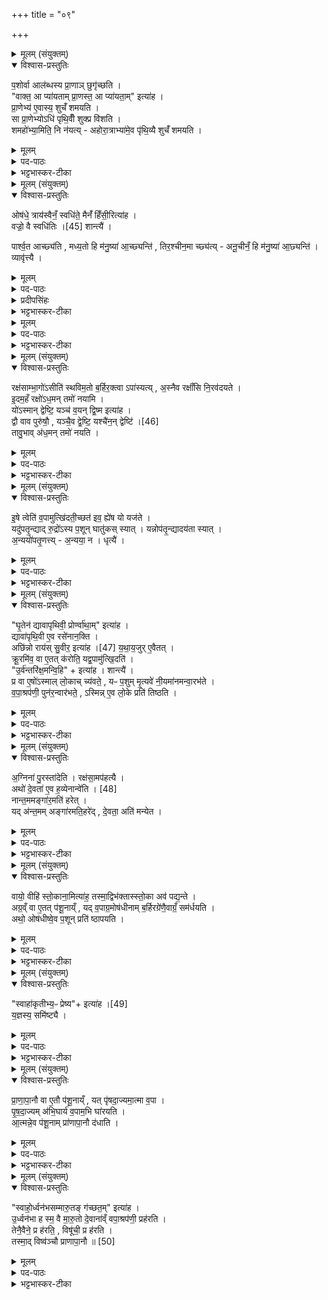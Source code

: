 +++
title = "०९"

+++

<details><summary>मूलम् (संयुक्तम्)</summary>

प॒शोर्वा आल॑ब्धस्य प्रा॒णाञ्छुगृ॑च्छति॒ वाक्त॒ आ प्या॑यताम्प्रा॒णस्त॒ आ प्या॑यता॒मित्या॑ह प्रा॒णेभ्य॑ ए॒वास्य॒ शुचँ॑ शमयति॒ सा प्रा॒णेभ्योऽधि॑ पृथि॒वीँ शुक्प्र वि॑शति॒ शमहो॑भ्या॒मिति॒ नि न॑यत्यहोरा॒त्राभ्या॑मे॒व पृ॑थि॒व्यै शुचँ॑ शमय॒त्य्
</details>

<details open><summary>विश्वास-प्रस्तुतिः</summary>

प॒शोर्वा आल॑ब्धस्य प्रा॒णाञ् छुगृ॑च्छति ।  
"वाक्त॒ आ प्या॑यताम् प्रा॒णस्त॒ आ प्या॑यता॒म्" इत्या॑ह ।  
प्रा॒णेभ्य॑ ए॒वास्य॒ शुचँ॑ शमयति ।  
सा प्रा॒णेभ्योऽधि॑ पृथि॒वीँ शुक्प्र वि॑शति ।  
शमहो॑भ्या॒मिति॒ नि न॑यत्य् - अहोरा॒त्राभ्या॑मे॒व पृ॑थि॒व्यै शुचँ॑ शमयति ।  
</details>

<details><summary>मूलम्</summary>

प॒शोर्वा आल॑ब्धस्य प्रा॒णाञ् छुगृ॑च्छति ।  
"वाक्त॒ आ प्या॑यताम् प्रा॒णस्त॒ आ प्या॑यता॒म्" इत्या॑ह ।  
प्रा॒णेभ्य॑ ए॒वास्य॒ शुचँ॑ शमयति ।  
सा प्रा॒णेभ्योऽधि॑ पृथि॒वीँ शुक्प्र वि॑शति ।  
शमहो॑भ्या॒मिति॒ नि न॑यत्य् - अहोरा॒त्राभ्या॑मे॒व पृ॑थि॒व्यै शुचँ॑ शमयति ।  
</details>

<details><summary>पद-पाठः</summary>

प॒शोः । वै । आल॑ब्ध॒स्येत्या-ल॒ब्ध॒स्य॒ । प्रा॒णानिति॑ प्र-अ॒नान् । शुक् । ऋ॒च्छ॒ति॒ ।   

वाक् । ते॒ । एति॑ । प्या॒य॒ता॒म् । प्रा॒ण इति॑ प्र-अ॒नः । ते॒ । एति॑ । प्या॒य॒ता॒म् । इति॑ । आ॒ह॒ । प्रा॒णेभ्य॒ इति॑ प्र-अ॒नेभ्यः॑ । ए॒व । अ॒स्य॒ । शुच॑म् । श॒म॒य॒ति॒ ।

सा । प्रा॒णेभ्य॒ इति॑ प्र-अ॒नेभ्यः॑ । अधीति॑ । पृ॒थि॒वीम् । शुक् । प्रेति॑ । वि॒श॒ति॒ ।   

शम् । अहो॑भ्या॒मित्यहः॑-भ्या॒म् । इति॑ । नीति॑ । न॒य॒ति॒ । अ॒हो॒रा॒त्राभ्या॒मित्य॑हः-रा॒त्राभ्या॑म् । ए॒व । पृ॒थि॒व्यै । शुच॑म् । श॒म॒य॒ति॒ । 
</details>


<details><summary>भट्टभास्कर-टीका</summary>

1पशोर्वा इत्यादि ॥ शुक् शोकः । 'वाक्त आ प्यायताम्' इत्यादिभिः पत्नी अनुपूर्वं पशोः प्राणानाप्यायति । प्राणेभ्य इति ल्यब्लोपे पञ्चमी । अस्य पशोः प्राणेभ्य आदाय शोकं शमयति । सेत्यादि । सा शुक् प्राणेभ्योपनीता पृथिवीं प्रविशति । अधिरनर्थकः । पृथिवीं वा अधिष्ठाय प्रविशति । अधिष्ठाय प्रवेशोऽधिप्रवेशः । तच्छान्त्यर्थं शमहोभ्यामिति अतिशिष्टा अपः दक्षिणतो न पृष्ठतः निनयति । अहोरात्राभ्यामिति । मन्त्रपदस्येदं विवरणम् । अहस्सहिता रात्रिरप्यहरित्युच्यते मन्त्रे । यद्वा - व्यत्ययेन विरूपयोरप्येकशेषः प्रवर्तते । हेतौ तृतीया । अहोरात्राभ्यां हेतुभ्यामिति ॥
</details>

<details><summary>मूलम् (संयुक्तम्)</summary>

ओष॑धे॒ त्राय॑स्वैनँ॒ स्वधि॑ते॒ मैनँ॑ हिँसी॒रित्या॑ह॒ वज्रो॒ वै स्वधि॑तिः [45]  
शान्त्यै॑ पार्श्व॒त आच्छ्य॑ति मध्य॒तो हि म॑नु॒ष्या॑ आ॒च्छ्यन्ति॑ तिर॒श्चीन॒मा च्छ्य॑त्यनू॒चीनँ॒ हि म॑नु॒ष्या॑ आ॒च्छ्यन्ति॒ व्यावृ॑त्त्यै॒
</details>

<details open><summary>विश्वास-प्रस्तुतिः</summary>

ओष॑धे॒ त्राय॑स्वैनँ॒ स्वधि॑ते॒ मैनँ॑ हिँसी॒रित्या॑ह ।  
वज्रो॒ वै स्वधि॑तिः ।[45] शान्त्यै॑ ।  

पार्श्व॒त आच्छ्य॑ति , मध्य॒तो हि म॑नु॒ष्या॑ आ॒च्छ्यन्ति॑ , तिर॒श्चीन॒मा च्छ्य॑त्य् - अनू॒चीनँ॒ हि म॑नु॒ष्या॑ आ॒छ्यन्ति॑ ।  
व्यावृ॑त्त्यै ।  
</details>

<details><summary>मूलम्</summary>

ओष॑धे॒ त्राय॑स्वैनँ॒ स्वधि॑ते॒ मैनँ॑ हिँसी॒रित्या॑ह ।  
वज्रो॒ वै स्वधि॑तिः ।[45] शान्त्यै॑ ।  

पार्श्व॒त आच्छ्य॑ति , मध्य॒तो हि म॑नु॒ष्या॑ आ॒च्छ्यन्ति॑ , तिर॒श्चीन॒मा च्छ्य॑त्य् - अनू॒चीनँ॒ हि म॑नु॒ष्या॑ आ॒छ्यन्ति॑ ।  
व्यावृ॑त्त्यै ।  
</details>

<details><summary>पद-पाठः</summary>

ओष॑धे । त्राय॑स्व । ए॒न॒म् । स्वधि॑त॒ इति॒ स्व-धि॒ते॒ । मा । ए॒न॒म् । हिँ॒सीः॒ । इति॑ । आ॒ह॒ । वज्रः॑ । वै । स्वधि॑ति॒रिति॒ स्व-धि॒तिः॒ । [45]  
शान्त्यै॑ ।   
</details>

<details><summary>प्रदीपसिंहः</summary>

अत्र इक्लूड् करणीयम्
</details>


<details><summary>भट्टभास्कर-टीका</summary>

2वपाग्रहणदेशे प्राचीनाग्रं बर्हिर्निदधाति - ओषधे इति ॥ तत्र स्वधितिं निदधाति - स्वधिते इति । गतम् । 
</details>


<details><summary>मूलम्</summary>

पार्श्व॒त आच्छ्य॑ति , मध्य॒तो हि म॑नु॒ष्या॑ आ॒च्छ्यन्ति॑ , तिर॒श्चीन॒मा च्छ्य॑त्य् - अनू॒चीनँ॒ हि म॑नु॒ष्या॑ आ॒छ्यन्ति॑ ।  
व्यावृ॑त्त्यै ।  
</details>


<details><summary>पद-पाठः</summary>

पा॒र्‌श्व॒तः । एति॑ । छ्य॒ति॒ । म॒ध्य॒तः । हि । म॒नु॒ष्याः॑ । आ॒च्छ्यन्तीत्या॑-छ्यन्ति॑ । ति॒र॒श्चीन॑म् । एति॑ । छ्य॒ति॒ । अ॒नू॒चीन॑म् । हि । म॒नु॒ष्याः॑ । आ॒च्छ्यन्तीत्या॑-छ्यन्ति॑ । व्यावृ॑त्त्या॒ इति॑ वि-आवृ॑त्त्यै ।
</details>

<details><summary>भट्टभास्कर-टीका</summary>

पार्श्वत इति । पार्श्वे आच्छ्यति आच्छिनत्ति । मध्ये हेतुमाह - मध्यतो हि मनुष्याः सौनिकादयः आच्छ्यन्ति आच्छिन्दन्ति । उभयत्र आद्यादित्वात्तसिः । छो छेदने, दैवादिकः, 'ओतश्श्यनि' इति लोपः, 'हि च' इति निघाताभावः, 'तिङि चोदात्तवति' इति गतेरनुदात्तत्वम्, समासश्च । तिरश्चीनमिति । तिर्यङ्मानं, नानूचीनमाछ्यति । हेतुं चाह - अनूचीनं पशुशरीरानुगुणं मनुष्या आ छ्यन्ति न तिरश्चीनम् । तस्मात् व्यावृत्त्यर्थमेवं क्रियमाणं भवत्यस्य लौकिकात्पशोः ॥
</details>

<details><summary>मूलम् (संयुक्तम्)</summary>

रक्ष॑साम्भा॒गो॑ऽसीति॑ स्थविम॒तो ब॒र्हिर॒क्त्वापा॑स्यत्य॒स्नैव रक्षाँ॑सि नि॒रव॑दयत इ॒दम॒हँ रक्षो॑ऽध॒मन्तमो॑ नयामि॒ यो॑ऽस्मान्द्वेष्टि॒ यञ्च॑ व॒यन्द्वि॒ष्म इत्या॑ह॒ द्वौ वाव पुरु॑षौ॒ यञ्चै॒व [46]  
द्वे॒ष्टि॒ यश्चै॑न॒न्द्वेष्टि॒ तावु॒भाव॑ध॒मन्तमो॑ नयति
</details>

<details open><summary>विश्वास-प्रस्तुतिः</summary>

रक्ष॑साम्भा॒गो॑ऽसीति॑ स्थविम॒तो ब॒र्हिर॒क्त्वा ऽपा॑स्यत्य् , अ॒स्नैव रक्षाँ॑सि नि॒रव॑दयते ।  
इ॒दम॒हँ रक्षो॑ऽध॒मन् तमो॑ नयामि ।  
यो॑ऽस्मान् द्वेष्टि॒  यञ्च॑ व॒यन् द्वि॒ष्म इत्या॑ह ।  
द्वौ वाव पुरु॑षौ॒ ,  यञ्चै॒व द्वे॒ष्टि॒ यश्चै॑न॒न् द्वेष्टि॑ ।[46]  
तावु॒भाव् अ॑ध॒मन् तमो॑ नयति ।  
</details>

<details><summary>मूलम्</summary>

रक्ष॑साम्भा॒गो॑ऽसीति॑ स्थविम॒तो ब॒र्हिर॒क्त्वा ऽपा॑स्यत्य् , अ॒स्नैव रक्षाँ॑सि नि॒रव॑दयते ।  
इ॒दम॒हँ रक्षो॑ऽध॒मन् तमो॑ नयामि ।  
यो॑ऽस्मान् द्वेष्टि॒  यञ्च॑ व॒यन् द्वि॒ष्म इत्या॑ह ।  
द्वौ वाव पुरु॑षौ॒ ,  यञ्चै॒व द्वे॒ष्टि॒ यश्चै॑न॒न् द्वेष्टि॑ ।[46]  
तावु॒भाव् अ॑ध॒मन् तमो॑ नयति ।  
</details>

<details><summary>पद-पाठः</summary>

रक्ष॑साम् । भा॒गः । अ॒सि॒ । इति॑ । स्थ॒वि॒म॒तः । ब॒र्‌हिः । अ॒क्त्वा । अपेति॑ । अ॒स्य॒ति॒ । अ॒स्ना । ए॒व । रक्षाँ॑सि । नि॒रव॑दयत॒ इति॑ निः-अव॑दयते ।   

इ॒दम् । अ॒हम् । रक्षः॑ । अ॒ध॒मम् । तमः॑ । न॒या॒मि॒ । 

यः । अ॒स्मान् । द्वेष्टि॑ । यम् । च॒ । व॒यम् । द्वि॒ष्मः । इति॑ । आ॒ह॒ ।

द्वौ । वाव । पुरु॑षौ । यम् । च॒ । ए॒व । [46]  
द्वेष्टि॑ । यः । च॒ । ए॒न॒म् । द्वेष्टि॑ ।

तौ । उ॒भौ । अ॒ध॒मम् । तमः॑ । न॒य॒ति॒ ।   
</details>


<details><summary>भट्टभास्कर-टीका</summary>

3रक्षसां भागोसीति ॥ उपाकरणबर्हिषोर्मूलं लोहितेनाक्त्वा इमां दिशं निरस्यति । तदिदमाह - स्थविमत इति । स्थविमा स्थूलत्वम् । स्थलूदूरादिना यागादिलोपः गुणश्च । तेन तद्वान् प्रदेशो लक्ष्यते, मत्वर्थीयलोपो वा । तत आद्यादित्वात्तसिः । बर्हिः उपाकरणबर्हिः । 'रक्षांसि निरवदयते' इति वक्ष्यमाणत्वाद्विवेकलाभः । अस्नेति । असृजा । पद्वन्नादिना असन्भावः । निरवदानं विनाशनम् । इदमहमित्यादि । गतम् । अधमं तमः मृत्युः, नरकं वा ॥
</details>

<details><summary>मूलम् (संयुक्तम्)</summary>

इ॒षे त्वेति॑ व॒पामुत्खि॑दती॒च्छत॑ इव॒ ह्ये॑ष यो यज॑ते॒ यदु॑पतृ॒न्द्याद्रु॒द्रो॑ऽस्य प॒शून्घातु॑कस्स्या॒द्यन्नोप॑तृ॒न्द्यादय॑ता स्याद॒न्ययो॑पतृ॒णत्त्य॒न्यया॒ न धृत्यै॑
</details>

<details open><summary>विश्वास-प्रस्तुतिः</summary>

इ॒षे त्वेति॑ व॒पामुत्खि॑दती॒च्छत॑ इव॒ ह्ये॑ष यो यज॑ते ।  
यदु॑पतृ॒न्द्याद् रु॒द्रो॑ऽस्य प॒शून् घातु॑कस् स्यात् । यन्नोप॑तृ॒न्द्यादय॑ता स्यात् ।  
अ॒न्ययो॑पतृ॒णत्त्य् - अ॒न्यया॒ न । धृत्यै॑ ।  
</details>

<details><summary>मूलम्</summary>

इ॒षे त्वेति॑ व॒पामुत्खि॑दती॒च्छत॑ इव॒ ह्ये॑ष यो यज॑ते ।  
यदु॑पतृ॒न्द्याद् रु॒द्रो॑ऽस्य प॒शून् घातु॑कस् स्यात् । यन्नोप॑तृ॒न्द्यादय॑ता स्यात् ।  
अ॒न्ययो॑पतृ॒णत्त्य् - अ॒न्यया॒ न । धृत्यै॑ ।  
</details>

<details><summary>पद-पाठः</summary>

इ॒षे । त्वा॒ । इति॑ । व॒पाम् । उदिति॑ । खि॒द॒ति॒ । इ॒च्छते॑ । इ॒व॒ । हि । ए॒षः । यः । यज॑ते ।

यत् । उ॒प॒तृ॒न्द्यादित्यु॑प-तृ॒न्द्यात् । रु॒द्रः । अ॒स्य॒ । प॒शून् । घातु॑कः । स्या॒त् । यत् ।  

न । उ॒प॒तृ॒न्द्यादित्यु॑प-तृ॒न्द्यात् । अय॑ता । स्या॒त् ।  

अ॒न्यया॑ । उ॒प॒तृ॒णत्तीत्यु॑प-तृ॒णत्ति॑ । अ॒न्यया॑ । न । धृत्यै॑ ।   

</details>


<details><summary>भट्टभास्कर-टीका</summary>

4इषे त्वेति ॥ वपामुत्खिदति उद्धरति । खिद दैन्यै । इच्छत इवेति । यजमानस्येष्टत्वं दर्शयति ।यदुपतृन्द्यादिति । वपाश्रपणीभ्यां वपां यद्युपतृन्द्यात् हिंस्यात् रुद्रः पशूनां हननपरस्स्यात् । 'लषपदपत' इत्युकञ्, 'न लोकाव्यय' इति षष्ठीप्रतिषेधः । अथ यदि नोपतृन्द्यात् ताभ्यां तदा अयता अनियता स्यात् वपा । तस्मादन्यया एकया । अन्यया न । तद्धृत्यै धारणाय भवति । उ तृदिर् हिंसायाम्, 'एकान्याभ्यां समर्थाभ्याम्' इति निघाताभावः ॥
</details>

<details><summary>मूलम् (संयुक्तम्)</summary>

घृ॒तेन॑ द्यावापृथिवी॒ प्रोर्ण्वा॑था॒मित्या॑ह॒ द्यावा॑पृथि॒वी ए॒व रसे॑नान॒क्त्यछि॑न्नः [47]  
राय॑स्सु॒वीर॒ इत्या॑ह यथाय॒जुरे॒वैतत्क्रू॒रमि॑व॒ वा ए॒तत्क॑रोति॒ यद्व॒पामु॑त्खि॒दत्यु॒र्व॑न्तरि॑क्ष॒मन्वि॒हीत्या॑ह॒ शान्त्यै॒ प्र वा ए॒षो॑ऽस्माल्लो॒काच्च्य॑वते॒ यᳶ प॒शुम्मृ॒त्यवे॑ नी॒यमा॑नमन्वा॒रभ॑ते वपा॒श्रप॑णी॒ पुन॑र॒न्वार॑भते॒ऽस्मिन्ने॒व लो॒के प्रति॑ तिष्ठत्य
</details>

<details open><summary>विश्वास-प्रस्तुतिः</summary>

"घृ॒तेन॑ द्यावापृथिवी॒ प्रोर्ण्वा॑था॒म्" इत्या॑ह ।    
द्यावा॑पृथि॒वी ए॒व रसे॑नान॒क्ति ।  
अछि॑न्नो राय॑स् सु॒वीर॒ इत्या॑ह ।[47]  य॒था॒य॒जुर् ए॒वैतत् ।  
क्रू॒रमि॑व॒ वा ए॒तत् क॑रोति॒ यद्व॒पामु॑त्खि॒दति॑ ।  
"उ॒र्व॑न्तरि॑क्ष॒मन्वि॒हि" + इत्या॑ह । शान्त्यै॑ ।  
प्र वा ए॒षो॑ऽस्माल् लो॒काच् च्य॑वते॒ , यᳶ प॒शुम् मृ॒त्यवे॑ नी॒यमा॑नमन्वा॒रभ॑ते ।  
व॒पा॒श्रप॑णी॒ पुन॑र॒न्वार॑भते॒ , ऽस्मिन्न् ए॒व लो॒के प्रति॑ तिष्ठति ।  
</details>

<details><summary>मूलम्</summary>

"घृ॒तेन॑ द्यावापृथिवी॒ प्रोर्ण्वा॑था॒म्" इत्या॑ह ।    
द्यावा॑पृथि॒वी ए॒व रसे॑नान॒क्ति ।  
अछि॑न्नो राय॑स् सु॒वीर॒ इत्या॑ह ।[47]  य॒था॒य॒जुर् ए॒वैतत् ।  
क्रू॒रमि॑व॒ वा ए॒तत् क॑रोति॒ यद्व॒पामु॑त्खि॒दति॑ ।  
"उ॒र्व॑न्तरि॑क्ष॒मन्वि॒हि" + इत्या॑ह । शान्त्यै॑ ।  
प्र वा ए॒षो॑ऽस्माल् लो॒काच् च्य॑वते॒ , यᳶ प॒शुम् मृ॒त्यवे॑ नी॒यमा॑नमन्वा॒रभ॑ते ।  
व॒पा॒श्रप॑णी॒ पुन॑र॒न्वार॑भते॒ , ऽस्मिन्न् ए॒व लो॒के प्रति॑ तिष्ठति ।  
</details>

<details><summary>पद-पाठः</summary>

घृ॒तेन॑ । द्या॒वा॒पृ॒थि॒वी॒ इति॑ द्यावा-पृ॒थि॒वी॒ । प्रेति॑ । ऊ॒र्ण्वा॒था॒म् । इति॑ । आ॒ह॒ । 

द्यावा॑पृथि॒वी इति॒ द्यावा॑-पृ॒थि॒वी । ए॒व । रसे॑न । अ॒न॒क्ति॒ ।   

अच्छि॑न्नः । [47]  रायः॑ । सु॒वीर॒ इति॑ सु-वीरः॑ । इति॑ । आ॒ह॒ । 

य॒था॒य॒जुरिति॑ यथा-य॒जुः । ए॒व । ए॒तत् ।   

क्रू॒रम् । इ॒व॒ । वै । ए॒तत् । क॒रो॒ति॒ । यत् । व॒पाम् । उ॒त्खि॒दतीत्यु॑त्-खि॒दति॑ । उ॒रु । अ॒न्तरि॑क्षम् । अन्विति॑ । इ॒हि॒ । इति॑ । आ॒ह॒ । शान्त्यै॑ ।


प्रेति॑ । वै । ए॒षः । अ॒स्मात् । लो॒कात् । च्य॒व॒ते॒ । यः । प॒शुम् । मृ॒त्यवे॑ । नी॒यमा॑नम् । अ॒न्वा॒रभ॑त॒ इत्य॑नु-आ॒रभ॑ते । 

व॒पा॒श्रप॑णी॒ इति॑ वपा-श्रप॑णी । पुनः॑ । अ॒न्वार॑भत॒ इत्य॑नु-आर॑भते । अ॒स्मिन् । ए॒व । लो॒के । प्रतीति॑ । ति॒ष्ठ॒ति॒ ।   

</details>


<details><summary>भट्टभास्कर-टीका</summary>

5धृतेनेति ॥ वपाश्रपण्येका । वपया प्रोर्णोति । द्यावापृथिवी इति । 'दिवो द्यावा' इति द्यावादेशः, 'वा छन्दसि' इति पूर्वसवर्णदीर्घत्वम्, 'देवताद्वन्द्वे च' इत्युदात्तत्वम् । अच्छिन्न इति । वपामधस्तात्परिवासयति । क्रूरमिवेत्यादि । महदन्तरिक्षमनुच्छेत्युक्त्वा वपामादायेति तच्छान्त्यै भवति । प्र वा एष इति । गतम् ॥
</details>

<details><summary>मूलम् (संयुक्तम्)</summary>

अ॒ग्निना॑ पु॒रस्ता॑देति॒ रक्ष॑सा॒मप॑हत्या॒ अथो॑ दे॒वता॑ ए॒व ह॒व्येन॑ [48]  
अन्वे॑ति॒ नान्त॒ममङ्गा॑र॒मति॑ हरे॒द्यद॑न्त॒ममङ्गा॑रमति॒हरे॑द्दे॒वता॒ अति॑ मन्येत॒
</details>

<details open><summary>विश्वास-प्रस्तुतिः</summary>

अ॒ग्निना॑ पु॒रस्ता॑देति । रक्ष॑सा॒मप॑हत्यै ।  
अथो॑ दे॒वता॑ ए॒व ह॒व्येनान्वे॑ति । [48]  
नान्त॒ममङ्गा॑र॒मति॑ हरेत् ।  
यद् अ॑न्त॒मम् अङ्गा॑रमति॒हरे॑द् , दे॒वता॒ अति॑ मन्येत ।  
</details>

<details><summary>मूलम्</summary>

अ॒ग्निना॑ पु॒रस्ता॑देति । रक्ष॑सा॒मप॑हत्यै ।  
अथो॑ दे॒वता॑ ए॒व ह॒व्येनान्वे॑ति । [48]  
नान्त॒ममङ्गा॑र॒मति॑ हरेत् ।  
यद् अ॑न्त॒मम् अङ्गा॑रमति॒हरे॑द् , दे॒वता॒ अति॑ मन्येत ।  
</details>

<details><summary>पद-पाठः</summary>

अ॒ग्निना॑ । पु॒रस्ता॑त् । ए॒ति॒ । रक्ष॑साम् । अप॑हत्या॒ इत्यप॑-ह॒त्यै॒ ।   
अथो॒ इति॑ । दे॒वताः॑ । ए॒व । ह॒व्येन॑ । [48]  अन्विति॑ । ए॒ति॒ ।     
न । अ॒न्त॒मम् । अङ्गा॑रम् । अतीति॑ । ह॒रे॒त् ।  
यत् । अ॒न्त॒मम् । अङ्गा॑रम् । अ॒ति॒हरे॒दित्य॑ति-हरे॑त् । दे॒वताः॑ । अतीति॑ । म॒न्ये॒त॒ ।   
</details>


<details><summary>भट्टभास्कर-टीका</summary>

6अग्निनेति ॥ उल्मुकेन सहाग्रतो गच्छति रक्षसामपघातार्थम् । अपि च देवता एव ह्येनाननुगच्छति, सर्वदेवतात्मकत्वादग्रेः । नान्तममिति । अन्तं सर्वान्त्यमङ्गारमाहवनीयस्थं नातिहरेत् अतिक्रम्य न गच्छेत् । अन्तममितीकारलोपश्छान्दसः । यद्वा - अन्तमं अन्तिकतमं सन्निहिततमं 'अन्तात्यन्ते' इति (?)[तमेतादेश्च]' इति तादिलोपः । प्रथमं सन्निहिते त्वङ्गारे बर्हिषोग्रमुपास्यति ॥
</details>

<details><summary>मूलम् (संयुक्तम्)</summary>

वायो॒ वीहि॑ स्तो॒काना॒मित्या॑ह॒ तस्मा॒द्विभ॑क्तास्स्तो॒का अव॑ पद्य॒न्तेऽग्र॒व्ँवा ए॒तत्प॑शू॒नाय्ँयद्व॒पाग्र॒मोष॑धीनाम्ब॒र्हिरग्रे॑णै॒वाग्रँ॒ सम॑र्धय॒त्यथो॒ ओष॑धीष्वे॒व प॒शून्प्रति॑ ष्ठापयति॒
</details>

<details open><summary>विश्वास-प्रस्तुतिः</summary>

वायो॒ वीहि॑ स्तो॒काना॒मित्या॑ह॒ तस्मा॒द्विभ॑क्तास्स्तो॒का अव॑ पद्य॒न्ते ।   
अग्र॒व्ँ वा ए॒तत् प॑शू॒नाय्ँ , यद् व॒पाग्र॒मोष॑धीनाम् ब॒र्हिरग्रे॑णै॒वाग्रँ॒ सम॑र्धयति ।  
अथो॒ ओष॑धीष्वे॒व प॒शून् प्रति॑ ष्ठापयति ।  
</details>

<details><summary>मूलम्</summary>

वायो॒ वीहि॑ स्तो॒काना॒मित्या॑ह॒ तस्मा॒द्विभ॑क्तास्स्तो॒का अव॑ पद्य॒न्ते ।   
अग्र॒व्ँ वा ए॒तत् प॑शू॒नाय्ँ , यद् व॒पाग्र॒मोष॑धीनाम् ब॒र्हिरग्रे॑णै॒वाग्रँ॒ सम॑र्धयति ।  
अथो॒ ओष॑धीष्वे॒व प॒शून् प्रति॑ ष्ठापयति ।  
</details>

<details><summary>पद-पाठः</summary>

वायो॒ इति॑ । वीति॑ । इ॒हि॒ । स्तो॒काना॑म् । इति॑ । आ॒ह॒ । तस्मा॑त् । विभ॑क्ता॒ इति॒ वि-भ॒क्ताः॒ । स्तो॒काः । अवेति॑ । प॒द्य॒न्ते॒ ।   

अग्र॑म् । वै । ए॒तत् । प॒शू॒नाम् । यत् । व॒पा । अग्र॑म् । ओष॑धीनाम् । ब॒र्‌हिः । अग्रे॑ण । ए॒व । अग्र॑म् । समिति॑ । अ॒र्ध॒य॒ति॒ । 

अथो॒ इति॑ । ओष॑धीषु । ए॒व । प॒शून् । प्रतीति॑ । स्था॒प॒य॒ति॒ ।   
</details>



<details><summary>भट्टभास्कर-टीका</summary>

17वायो वीहीति ॥ उपासनमन्त्रः बर्हिषः । तमेतादेश्च इति चादिलोपः, छान्दसमन्तोदात्तत्वम्, उदात्तनिवृत्तिस्वरो वा । यद्यस्तमतीत्य गच्छेत् देवता अतिमन्येत । तस्मादिति । विविधं गच्छ, ष्टथक्पृथग्गच्छेति मन्त्रवचनात् विभक्ताः स्तोका वपाबिन्दवः ष्टथिव्यामवपद्यन्ते । अग्रं वा इति । वपानाम पशूनामग्रं प्रधानं, बर्हिर्नाम ओषधीनामग्रम् । अग्रेणैवेत्यादि । गतम् ॥
</details>

<details><summary>मूलम् (संयुक्तम्)</summary>

स्वाहा॑कृतीभ्य॒ᳶ प्रेष्येत्या॑ह [49]  
य॒ज्ञस्य॒ समि॑ष्ट्यै
</details>

<details open><summary>विश्वास-प्रस्तुतिः</summary>

"स्वाहा॑कृतीभ्य॒ᳶ प्रेष्य"+ इत्या॑ह ।[49]  
य॒ज्ञस्य॒ समि॑ष्ट्यै ।  
</details>

<details><summary>मूलम्</summary>

"स्वाहा॑कृतीभ्य॒ᳶ प्रेष्य"+ इत्या॑ह ।[49]  
य॒ज्ञस्य॒ समि॑ष्ट्यै ।  
</details>

<details><summary>पद-पाठः</summary>


स्वाहा॑कृतीभ्य॒ इति॒ स्वाहा॑कृति-भ्यः॒ । प्रेति॑ । इ॒ष्य॒ । इति॑ । आ॒ह॒ । [49]  
य॒ज्ञस्य॑ । समि॑ष्ट्या॒ इति॒ सम्-इ॒ष्ट्यै॒ ।   
</details>

<details><summary>भट्टभास्कर-टीका</summary>

8स्वाहाकृतीभ्य इति मैत्रावरुणं संप्रेष्यति 'होता यक्षदग्निम्' इति । योयमन्त्यः प्रयाजः स स्वाहाकृतिशब्देनोच्यते । देवताबहुत्वाद्बहुवचनम् । स हि 'वपामेकः परि शये' इति पूर्वं न कृतः, स इदानीं क्रियमाणो यज्ञस्य समष्ट्यै सम्यग्यागनिवृत्त्यर्थं भवति । स्वाहाशब्देन ऊर्यादित्वेन गतित्वात् 'तादौ च' इति गतेः प्रकृतिस्वरत्वम्, छान्दसं क्तिनो दीर्घत्वं सांहितिकम् ॥
</details>

<details><summary>मूलम् (संयुक्तम्)</summary>

प्राणापा॒नौ वा ए॒तौ प॑शू॒नाय्ँयत्पृ॑षदा॒ज्यमा॒त्मा व॒पा पृ॑षदा॒ज्यम॑भि॒घार्य॑ व॒पाम॒भि घा॑रयत्या॒त्मन्ने॒व प॑शू॒नाम्प्रा॑णापा॒नौ द॑धाति
</details>

<details open><summary>विश्वास-प्रस्तुतिः</summary>

प्रा॒णा॒पा॒नौ वा ए॒तौ प॑शू॒नाय्ँ , यत् पृ॑षदा॒ज्यमा॒त्मा व॒पा ।  
पृ॒ष॒दा॒ज्यम् अ॑भि॒घार्य॑ व॒पाम॒भि घा॑रयति ।  
आ॒त्मन्ने॒व प॑शू॒नाम् प्रा॑णापा॒नौ द॑धाति ।  
</details>

<details><summary>मूलम्</summary>

प्रा॒णा॒पा॒नौ वा ए॒तौ प॑शू॒नाय्ँ , यत् पृ॑षदा॒ज्यमा॒त्मा व॒पा ।  
पृ॒ष॒दा॒ज्यम् अ॑भि॒घार्य॑ व॒पाम॒भि घा॑रयति ।  
आ॒त्मन्ने॒व प॑शू॒नाम् प्रा॑णापा॒नौ द॑धाति ।  
</details>

<details><summary>पद-पाठः</summary>

प्रा॒णा॒पा॒नाविति॑ प्राण-अ॒पा॒नौ । वै । ए॒तौ । प॒शू॒नाम् । यत् । पृ॒ष॒दा॒ज्यमिति॑ पृषत्-आ॒ज्यम् । आ॒त्मा । व॒पा । 

पृ॒ष॒दा॒ज्यमिति॑ पृषत्-आ॒ज्यम् । अ॒भि॒घार्येत्य॑भि-घार्य॑ । व॒पाम् । अ॒भीति॑ । घा॒र॒य॒ति॒ । 

आ॒त्मन् । ए॒व । प॒शू॒नाम् । प्रा॒णा॒पा॒नाविति॑ प्राण-अ॒पा॒नौ । द॒धा॒ति॒ ।
</details>

<details><summary>भट्टभास्कर-टीका</summary>

9प्राणापानाविति ॥ पृषदाज्यं नाम दधिमिश्रमाज्यं तत्प्राणापानस्थानीयम् । पशूनामात्मस्थानीया वपा । पृषदाज्यमित्यादि । गतम् । उपरि घृतासेचनमभिघारः ॥
</details>

<details><summary>मूलम् (संयुक्तम्)</summary>

स्वाहो॒र्ध्वन॑भसम्मारु॒तङ्ग॑च्छत॒मित्या॑हो॒र्ध्वन॑भा ह स्म॒ वै मा॑रु॒तो दे॒वाना॑व्ँवपा॒श्रप॑णी॒ प्रह॑रति॒ तेनै॒वैने॒ प्र ह॑रति॒ विषू॑ची॒ प्र ह॑रति॒ तस्मा॒द्विष्व॑ञ्चौ प्राणापा॒नौ ॥ [50]  
</details>

<details open><summary>विश्वास-प्रस्तुतिः</summary>

"स्वाहो॒र्ध्वन॑भसम्मारु॒तङ् ग॑च्छत॒म्" इत्या॑ह ।   
उ॒र्ध्वन॑भा ह स्म॒ वै मा॒रु॒तो दे॒वाना॑व्ँ वपा॒श्रप॑णी॒ प्रह॑रति ।  
तेनै॒वैने॒ प्र ह॑रति॒ , विषू॑ची॒ प्र ह॑रति ।  
तस्मा॒द् विष्व॑ञ्चौ प्राणापा॒नौ ॥ [50]  
</details>

<details><summary>मूलम्</summary>

"स्वाहो॒र्ध्वन॑भसम्मारु॒तङ् ग॑च्छत॒म्" इत्या॑ह ।   
उ॒र्ध्वन॑भा ह स्म॒ वै मा॒रु॒तो दे॒वाना॑व्ँ वपा॒श्रप॑णी॒ प्रह॑रति ।  
तेनै॒वैने॒ प्र ह॑रति॒ , विषू॑ची॒ प्र ह॑रति ।  
तस्मा॒द् विष्व॑ञ्चौ प्राणापा॒नौ ॥ [50]  
</details>


<details><summary>पद-पाठः</summary>

स्वाहा॑ । ऊ॒र्ध्वन॑भस॒मित्यू॒र्ध्व-न॒भ॒स॒म् । मा॒रु॒तम् । ग॒च्छ॒त॒म् । इति॑ । आ॒ह॒ । 

ऊ॒र्ध्वन॑भा॒ इत्यू॒र्ध्व-न॒भाः॒ । ह॒ । स्म॒ । वै । मा॒रु॒तः । दे॒वाना॑म् । व॒पा॒श्रप॑णी॒ इति॑ वपा-श्रप॑णी । प्रेति॑ । ह॒र॒ति॒ । 

तेन॑ । ए॒व । ए॒ने॒ इति॑ । प्रेति॑ । ह॒र॒ति॒ । 

विषू॑ची॒ इति॑ । प्रेति॑ । ह॒र॒ति॒ । 

तस्मा॑त् । विष्व॑ञ्चौ । प्रा॒णा॒पा॒नाविति॑ प्राण-अ॒पा॒नौ ॥ [50]  
</details>

<details><summary>भट्टभास्कर-टीका</summary>

10स्वाहोर्ध्वनभसमिति वपाश्रपण्योः प्रहरणम् । ऊर्ध्वनभा नाम देवानां वपाश्रपण्योः प्रहर्ता । तेनैवैते प्रहृते भवतः, अनेनैव मन्त्रेण प्रहरणात् । विषूची इति । विष्वङ् नाना अञ्चत इति विषूच्यौ व्यत्यस्ताग्रे । पूर्ववत्पूर्वसवर्णदीर्घत्वम्, 'चौ' इति पूर्वपदस्य दीर्घत्वम् । धातोरनच्कत्वाद्दीर्घश्च । परत्वान्निपातस्वर आद्युदात्तः प्रवर्तते । यद्वा - अव्ययपूर्वपदप्रकृतिस्वरत्वं, गत्याद्यभावात् कृदुत्तरपदप्रकृतिस्वराप्रसङ्गः । 'चौ' इत्यन्तोदात्तत्वं व्यत्ययेन न प्रवर्तते । तस्मादिति । ऊर्ध्वगतिः प्राणः, अधोगतिरपान इति विष्वक्त्वमनयोः । अव्ययपूर्वपदप्रकृतिस्वरत्वम् ॥

इति षष्ठे तृतीये नवमोनुवाकः ॥  
</details>
